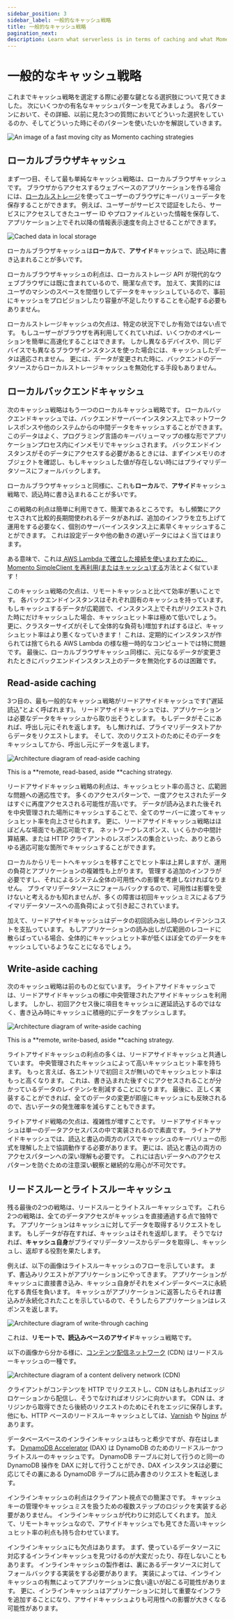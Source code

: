 ```yaml
---
sidebar_position: 3
sidebar_label: 一般的なキャッシュ戦略
title: 一般的なキャッシュ戦略
pagination_next:
description: Learn what serverless is in terms of caching and what Momento Cache can be your simple, fast cache for your apps.
---
```


# 一般的なキャッシュ戦略

これまでキャッシュ戦略を選定する際に必要な鍵となる選択肢について見てきました。 次にいくつかの有名なキャッシュパターンを見てみましょう。 各パターンにおいて、その詳細、以前に見た3つの質問においてどういった選択をしているのか、そしてどういった時にそのパターンを使いたいかを解説していきます。

![An image of a fast moving city as Momento caching strategies](./../../static/img/common-caching-strategies.jpg)

## ローカルブラウザキャッシュ

まず一つ目、そして最も単純なキャッシュ戦略は、ローカルブラウザキャッシュです。 ブラウザからアクセスするウェブベースのアプリケーションを作る場合には、[ローカルストレージ](https://developer.mozilla.org/en-US/docs/Web/API/Window/localStorage)を使ってユーザーのブラウザにキーバリューデータを保存することができます。 例えば、ユーザーがサービスで認証をしたら、サービスにアクセスしてきたユーザー ID やプロファイルといった情報を保存して、アプリケーション上でそれ以降の情報表示速度を向上させることができます。

![Cached data in local storage](images/caching-strategies-and-patterns/local-storage-caching.png "Caching in local storage")

ローカルブラウザキャッシュは**ローカル**で、**アサイド**キャッシュで、読込時に書き込まれることが多いです。

ローカルブラウザキャッシュの利点は、ローカルストレージ API が現代的なウェブブラウザには既に含まれているので、簡潔な点です。 加えて、実質的にはユーザのマシンのスペースを間借りしてデータをキャッシュしているので、事前にキャッシュをプロビジョンしたり容量が不足したりすることを心配する必要もありません。

ローカルストレージキャッシュの欠点は、特定の状況下でしか有効ではない点です。 もしユーザーがブラウザを再利用してくれていれば、いくつかのオペレーションを簡単に高速化することはできます。 しかし異なるデバイスや、同じデバイスでも異なるブラウザインスタンスを使った場合には、キャッシュしたデータは適応されません。 更には、データが変更された時に、バックエンドのデータソースからローカルストレージキャッシュを無効化する手段もありません。

## ローカルバックエンドキャッシュ

次のキャッシュ戦略はもう一つのローカルキャッシュ戦略です。 ローカルバックエンドキャッシュでは、バックエンドサーバーインスタンス上でネットワークレスポンスや他のシステムからの中間データをキャッシュすることができます。 このデータはよく、プログラミング言語のキーバリューマップの様な形でアプリケーションプロセス内にインメモリでキャッシュされます。 バックエンドインスタンスがそのデータにアクセスする必要があるときには、まずインメモリのオブジェクトを確認し、もしキャッシュした値が存在しない時にはプライマリデータソースにフォールバックします。

ローカルブラウザキャッシュと同様に、これも**ローカル**で、**アサイド**キャッシュ戦略で、読込時に書き込まれることが多いです。

この戦略の利点は簡単に利用できて、簡潔であるところです。 もし頻繁にアクセスされて比較的長期間使われるデータがあれば、追加のインフラを立ち上げて運用をする必要なく、個別のサーバーインスタンス上に素早くキャッシュすることができます。 これは設定データや他の動きの遅いデータにはよく当てはまります。

ある意味で、これは[ AWS Lambda で確立した接続を使いまわすために、Momento SimpleClient を再利用(またはキャッシュ)する](./../develop/guides/caching-with-aws-lambda#connection-reuse)方法とよく似ています！

このキャッシュ戦略の欠点は、リモートキャッシュと比べて効率が悪いことです。 各バックエンドインスタンスはそれぞれ固有のキャッシュを持っています。 もしキャッシュするデータが広範囲で、インスタンス上でそれがリクエストされた時にだけキャッシュした場合、キャッシュヒット率は極めて低いでしょう。 更に、クラスターサイズが(そして全体的な負荷も)増加すればするほど、キャッシュヒット率はより悪くなっていきます！ これは、定期的にインスタンスが作られては捨てられる AWS Lambda の様な極一時的なコンピュートでは特に問題です。 最後に、ローカルブラウザキャッシュ同様に、元になるデータが変更されたときにバックエンドインスタンス上のデータを無効化するのは困難です。

## Read-aside caching

3つ目の、最も一般的なキャッシュ戦略がリードアサイドキャッシュです("遅延読込"とよく呼ばれます)。 リードアサイドキャッシュでは、アプリケーションは必要なデータをキャッシュから取り出そうとします。 もしデータがそこにあれば、呼出し元にそれを返します。 もし無ければ、プライマリデータストアからデータをリクエストします。 そして、次のリクエストのためにそのデータをキャッシュしてから、呼出し元にデータを返します。

![Architecture diagram of read-aside caching](images/caching-strategies-and-patterns/read-aside-caching.png "Read-aside caching")

This is a **remote, read-based, aside **caching strategy.

リードアサイドキャッシュ戦略の利点は、キャッシュヒット率の高さと、広範囲な問題への適応性です。 多くのアクセスパターンで、一度アクセスされたデータはすぐに再度アクセスされる可能性が高いです。 データが読み込まれた後それを中央管理された場所にキャッシュすることで、全てのサーバーに渡ってキャッシュヒット率を向上させられます。 更に、リードアサイドキャッシュ戦略はほぼどんな場面でも適応可能です。 ネットワークレスポンス、いくらかの中間計算結果、または HTTP クライアントのレスポンスの集合といった、ありとあらゆる適応可能な箇所でキャッシュすることができます。

ローカルからリモートへキャッシュを移すことでヒット率は上昇しますが、運用の負荷とアプリケーションの複雑性も上がります。 管理する追加のインフラが必要ですし、それによるシステム全体の可用性への影響を考慮しなければなりません。 プライマリデータソースにフォールバックするので、可用性は影響を受けないと考えるかも知れませんが、多くの障害は初回キャッシュミスによるプライマリデータソースへの高負荷によって引き起こされています。

加えて、リードアサイドキャッシュはデータの初回読み出し時のレイテンシコストを支払っています。 もしアプリケーションの読み出しが広範囲のレコードに散らばっている場合、全体的にキャッシュヒット率が低くほぼ全てのデータをキャッシュしているようなことになるでしょう。

## Write-aside caching

次のキャッシュ戦略は前のものと似ています。 ライトアサイドキャッシュでは、リードアサイドキャッシュの様に中央管理されたアサイドキャッシュを利用します。 しかし、初回アクセス後に項目をキャッシュに遅延読込するのではなく、書き込み時にキャッシュに積極的にデータをプッシュします。

![Architecture diagram of write-aside caching](images/caching-strategies-and-patterns/write-aside-caching.png "Write-aside caching")

This is a **remote, write-based, aside **caching strategy.

ライトアサイドキャッシュの利点の多くは、リードアサイドキャッシュと共通しています。 中央管理されたキャッシュによって高いキャッシュヒット率を持ちます。 もっと言えば、各エントリで初回ミスが無いのでキャッシュヒット率はもっと高くなります。 これは、書き込まれた後すぐにアクセスされることが分かっているデータのレイテンシを削減することになります。 最後に、正しく実装することができれば、全てのデータの変更が即座にキャッシュにも反映されるので、古いデータの発生確率を減らすこともできます。

ライトアサイド戦略の欠点は、複雑性が増すことです。 リードアサイドキャッシュは単一のデータアクセスパスの中で実装されるので素直です。 ライトアサイドキャッシュでは、読込と書込の両方のパスでキャッシュのキーバリューの形式を理解した上で協調動作する必要があります。 更には、読込と書込の両方のアクセスパターンへの深い理解も必要です。 これには古いデータへのアクセスパターンを防ぐための注意深い観察と継続的な用心が不可欠です。

## リードスルーとライトスルーキャッシュ

残る最後の2つの戦略は、リードスルーとライトスルーキャッシュです。 これら2つの戦略は、全てのデータアクセスがキャッシュを直接通過する点で独特です。 アプリケーションはキャッシュに対してデータを取得するリクエストをします。 もしデータが存在すれば、キャッシュはそれを返却します。 そうでなければ、**キャッシュ自身**がプライマリデータソースからデータを取得し、キャッシュし、返却する役割を果たします。

例えば、以下の画像はライトスルーキャッシュのフローを示しています。 まず、書込みリクエストがアプリケーションにやってきます。 アプリケーションがキャッシュに直接書き込み、キャッシュ自身がそれをメインデータベースに永続化する責任を負います。 キャッシュがアプリケーションに返答したらそれは書込みが永続化されたことを示しているので、そうしたらアプリケーションはレスポンスを返します。

![Architecture diagram of write-through caching](images/caching-strategies-and-patterns/write-through-caching.png "Write-through caching")

これは、**リモートで、読込みベースのアサイド**キャッシュ戦略です。

以下の画像から分かる様に、[コンテンツ配信ネットワーク](https://en.wikipedia.org/wiki/Content_delivery_network) (CDN) はリードスルーキャッシュの一種です。

![Architecture diagram of a content delivery network (CDN)](images/caching-strategies-and-patterns/read-through-cdn.png "Read-through CDN")

クライアントがコンテンツを HTTP でリクエストし、CDN はもしあればエッジロケーションから配信し、そうでなければオリジンに向かいます。 CDN は、オリジンから取得できたら後続のリクエストのためにそれをエッジに保存します。 他にも、HTTP ベースのリードスルーキャッシュとしては、[Varnish](https://varnish-cache.org/) や [Nginx](https://www.nginx.com/) があります。

データベースベースのインラインキャッシュはもっと希少ですが、存在はします。 [DynamoDB Accelerator](https://aws.amazon.com/dynamodb/dax/) (DAX) は DynamoDB のためのリードスルーかつライトスルーのキャッシュです。 DynamoDB テーブルに対して行うのと同一の DynamoDB 操作を DAX に対して行うことができ、DAX インスタンスは必要に応じてその裏にある DynamoDB テーブルに読み書きのリクエストを転送します。

インラインキャッシュの利点はクライアント視点での簡潔さです。 キャッシュキーの管理やキャッシュミスを扱うための複数ステップのロジックを実装する必要がありません。 インラインキャッシュが代わりに対応してくれます。 加えて、リモートキャッシュなので、アサイドキャッシュでも見てきた高いキャッシュヒット率の利点も持ち合わせています。

インラインキャッシュにも欠点はあります。 まず、使っているデータソースに対応するインラインキャッシュを見つけるのが大変だったり、存在しないこともあります。 インラインキャッシュの製作者は、裏にあるデータソースに対してフォールバックする実装をする必要があります。 実装によっては、インラインキャッシュの有無によってアプリケーションに食い違いが起こる可能性があります。 更に、インラインキャッシュはアプリケーションに対して重要なインフラを追加することになり、アサイドキャッシュよりも可用性への影響が大きくなる可能性があります。